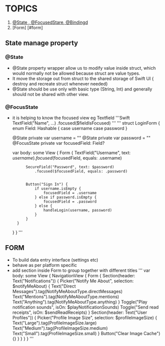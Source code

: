# TOPICS 
1. [@State , @FocusedStare, @Bindingd](#state-manage-property)
2. [Form] [#form]


## State manage property
### @State
- @State property wrapper allow us to modify value inside struct, which would normally not be allowed because struct are value types.
- It move the storage out from struct to the shared storage of Swift UI { destroy and recreate struct whenever needed}
- @State should be use only with basic type (String, Int) and generally should not be shared with other view.
### @FocusState
- it is helping to know the focused view eg Textfield 
'''Swift
       TextField("Name", ...)
                .focused($fieldIsFocused)
'''
'''
struct LoginForm {
    enum Field: Hashable {
        case username
        case password
    }


    @State private var username = ""
    @State private var password = ""
    @FocusState private var focusedField: Field?


    var body: some View {
        Form {
            TextField("Username", text: $username)
                .focused($focusedField, equals: .username)


            SecureField("Password", text: $password)
                .focused($focusedField, equals: .password)


            Button("Sign In") {
                if username.isEmpty {
                    focusedField = .username
                } else if password.isEmpty {
                    focusedField = .password
                } else {
                    handleLogin(username, password)
                }
            }
        }
    }
}
'''

## FORM
- To build data entry interface (settings etc)
- behave as per platform specific
- add section inside Form to group together with different titles
'''
var body: some View {
    NavigationView {
        Form {
            Section(header: Text("Notifications")) {
                Picker("Notify Me About", selection: $notifyMeAbout) {
                    Text("Direct Messages").tag(NotifyMeAboutType.directMessages)
                    Text("Mentions").tag(NotifyMeAboutType.mentions)
                    Text("Anything").tag(NotifyMeAboutType.anything)
                }
                Toggle("Play notification sounds", isOn: $playNotificationSounds)
                Toggle("Send read receipts", isOn: $sendReadReceipts)
            }
            Section(header: Text("User Profiles")) {
                Picker("Profile Image Size", selection: $profileImageSize) {
                    Text("Large").tag(ProfileImageSize.large)
                    Text("Medium").tag(ProfileImageSize.medium)
                    Text("Small").tag(ProfileImageSize.small)
                }
                Button("Clear Image Cache") {}
            }
        }
    }
}
'''
